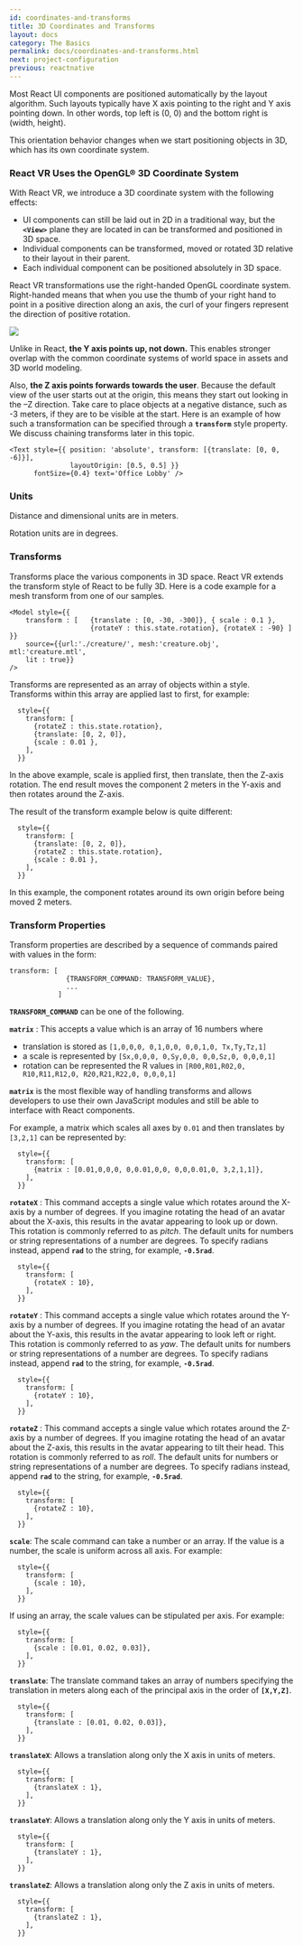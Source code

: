 ```yaml
---
id: coordinates-and-transforms
title: 3D Coordinates and Transforms
layout: docs
category: The Basics
permalink: docs/coordinates-and-transforms.html
next: project-configuration
previous: reactnative
---
```


Most React UI components are positioned automatically by the layout algorithm.
Such layouts typically have X axis pointing to the right and Y axis pointing down.
In other words, top left is (0, 0) and the bottom right is (width, height).

This orientation behavior changes when we start positioning objects in 3D, which has its own coordinate system.

### React VR Uses the OpenGL® 3D Coordinate System

With React VR, we introduce a 3D coordinate system with the following effects:

* UI components can still be laid out in 2D in a traditional way, but the **`<View>`** plane they are located in can be transformed and positioned in 3D space.
* Individual components can be transformed, moved or rotated 3D relative to their layout in their parent.
* Each individual component can be positioned absolutely in 3D space.

React VR transformations use the right-handed OpenGL coordinate system. Right-handed means that when you use the thumb of your right hand to point in a positive direction along an axis, the curl of your fingers represent the direction of positive rotation.

![](img/coordinates.jpg)

Unlike in React, **the Y axis points up, not down.** This enables stronger overlap with the common coordinate systems of world space in assets and 3D world modeling.

Also, **the Z axis points forwards towards the user**. Because the default view of the user starts out at the origin, this means they start out looking in the –Z direction. Take care to place objects at a negative distance, such as -3 meters, if they are to be visible at the start. Here is an example of how such a transformation can be specified through a **`transform`** style property. We discuss chaining transforms later in this topic.
```
<Text style={{ position: 'absolute', transform: [{translate: [0, 0, -6]}],
               layoutOrigin: [0.5, 0.5] }}
      fontSize={0.4} text='Office Lobby' />
```

### Units

Distance and dimensional units are in meters.

Rotation units are in degrees.

### Transforms

Transforms place the various components in 3D space. React VR extends the transform style of React to be fully 3D. Here is a code example for a mesh transform from one of our samples.

```
<Model style={{
    transform : [   {translate : [0, -30, -300]}, { scale : 0.1 },
                    {rotateY : this.state.rotation}, {rotateX : -90} ] }}
    source={{url:'./creature/', mesh:'creature.obj', mtl:'creature.mtl',
    lit : true}}
/>
```

Transforms are represented as an array of objects within a style. Transforms within this array are applied last to first, for example:

```
  style={{
    transform: [
      {rotateZ : this.state.rotation},
      {translate: [0, 2, 0]},
      {scale : 0.01 },
    ],
  }}
```
In the above example, scale is applied first, then translate, then the Z-axis rotation. The end result moves the component 2 meters in the Y-axis and then rotates around the Z-axis.

The result of the transform example below is quite different:

```
  style={{
    transform: [
      {translate: [0, 2, 0]},
      {rotateZ : this.state.rotation},
      {scale : 0.01 },
    ],
  }}
```

In this example, the component rotates around its own origin before being moved 2 meters.

### Transform Properties

Transform properties are described by a sequence of commands paired with values in the form:

```
transform: [
              {TRANSFORM_COMMAND: TRANSFORM_VALUE},
              ...
            ]
```

**`TRANSFORM_COMMAND`** can be one of the following.

**`matrix`** : This accepts a value which is an array of 16 numbers where

* translation is stored as `[1,0,0,0, 0,1,0,0, 0,0,1,0, Tx,Ty,Tz,1]`
* a scale is represented by `[Sx,0,0,0, 0,Sy,0,0, 0,0,Sz,0, 0,0,0,1]`
* rotation can be represented the R values in `[R00,R01,R02,0, R10,R11,R12,0, R20,R21,R22,0, 0,0,0,1]`

**`matrix`** is the most flexible way of handling transforms and allows developers to use their own JavaScript modules and still be able to interface with React components.

For example, a matrix which scales all axes by `0.01` and then translates by `[3,2,1]` can be represented by:

```
  style={{
    transform: [
      {matrix : [0.01,0,0,0, 0,0.01,0,0, 0,0,0.01,0, 3,2,1,1]},
    ],
  }}
```

**`rotateX`** : This command accepts a single value which rotates around the X-axis by a number of degrees. If you imagine rotating the head of an avatar about the X-axis, this results in the avatar appearing to look up or down. This rotation is commonly referred to as *pitch*. The default units for numbers or string representations of a number are degrees. To specify radians instead, append **`rad`** to the string, for example, **`-0.5rad`**.

```
  style={{
    transform: [
      {rotateX : 10},
    ],
  }}
```

**`rotateY`** : This command accepts a single value which rotates around the Y-axis by a number of degrees. If you imagine rotating the head of an avatar about the Y-axis, this results in the avatar appearing to look left or right. This rotation is commonly referred to as *yaw*. The default units for numbers or string representations of a number are degrees. To specify radians instead, append **`rad`** to the string, for example, **`-0.5rad`**.

```
  style={{
    transform: [
      {rotateY : 10},
    ],
  }}
```

**`rotateZ`** : This command accepts a single value which rotates around the Z-axis by a number of degrees. If you imagine rotating the head of an avatar about the Z-axis, this results in the avatar appearing to tilt their head. This rotation is commonly referred to as *roll*. The default units for numbers or string representations of a number are degrees. To specify radians instead, append **`rad`** to the string, for example, **`-0.5rad`**.

```
  style={{
    transform: [
      {rotateZ : 10},
    ],
  }}
```

**`scale`**: The scale command can take a number or an array. If the value is a number, the scale is uniform across all axis. For example:

```
  style={{
    transform: [
      {scale : 10},
    ],
  }}
```
If using an array, the scale values can be stipulated per axis. For example:
```
  style={{
    transform: [
      {scale : [0.01, 0.02, 0.03]},
    ],
  }}
```

**`translate`**: The translate command takes an array of numbers specifying the translation in meters along each of the principal axis in the order of **`[X,Y,Z]`**.

```
  style={{
    transform: [
      {translate : [0.01, 0.02, 0.03]},
    ],
  }}
```

**`translateX`**: Allows a translation along only the X axis in units of meters.

```
  style={{
    transform: [
      {translateX : 1},
    ],
  }}
```

**`translateY`**: Allows a translation along only the Y axis in units of meters.

```
  style={{
    transform: [
      {translateY : 1},
    ],
  }}
```

**`translateZ`**: Allows a translation along only the Z axis in units of meters.

```
  style={{
    transform: [
      {translateZ : 1},
    ],
  }}
```
